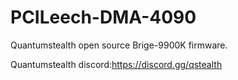 # PCILeech-DMA-4090
Quantumstealth open source Brige-9900K firmware.

Quantumstealth discord:https://discord.gg/qstealth
